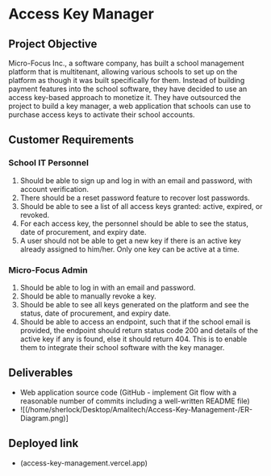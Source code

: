 # Access Key Manager

## Project Objective
Micro-Focus Inc., a software company, has built a school management platform that is multitenant, allowing various schools to set up on the platform as though it was built specifically for them. Instead of building payment features into the school software, they have decided to use an access key-based approach to monetize it. They have outsourced the project to build a key manager, a web application that schools can use to purchase access keys to activate their school accounts.

## Customer Requirements

### School IT Personnel
1. Should be able to sign up and log in with an email and password, with account verification.
2. There should be a reset password feature to recover lost passwords.
3. Should be able to see a list of all access keys granted: active, expired, or revoked.
4. For each access key, the personnel should be able to see the status, date of procurement, and expiry date.
5. A user should not be able to get a new key if there is an active key already assigned to him/her. Only one key can be active at a time.

### Micro-Focus Admin
1. Should be able to log in with an email and password.
2. Should be able to manually revoke a key.
3. Should be able to see all keys generated on the platform and see the status, date of procurement, and expiry date.
4. Should be able to access an endpoint, such that if the school email is provided, the endpoint should return status code 200 and details of the active key if any is found, else it should return 404. This is to enable them to integrate their school software with the key manager.

## Deliverables
- Web application source code (GitHub - implement Git flow with a reasonable number of commits including a well-written README file)
- ![(/home/sherlock/Desktop/Amalitech/Access-Key-Management-/ER-Diagram.png)]
## Deployed link
- (access-key-management.vercel.app)
